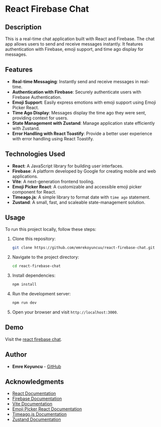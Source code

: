 
# React Firebase Chat

## Description

This is a real-time chat application built with React and Firebase. The chat app allows users to send and receive messages instantly. It features authentication with Firebase, emoji support, and time ago display for messages.

## Features

- **Real-time Messaging**: Instantly send and receive messages in real-time.
- **Authentication with Firebase**: Securely authenticate users with Firebase Authentication.
- **Emoji Support**: Easily express emotions with emoji support using Emoji Picker React.
- **Time Ago Display**: Messages display the time ago they were sent, providing context for users.
- **State Management with Zustand**: Manage application state efficiently with Zustand.
- **Error Handling with React Toastify**: Provide a better user experience with error handling using React Toastify.

## Technologies Used

- **React**: A JavaScript library for building user interfaces.
- **Firebase**: A platform developed by Google for creating mobile and web applications.
- **Vite**: A next-generation frontend tooling.
- **Emoji Picker React**: A customizable and accessible emoji picker component for React.
- **Timeago.js**: A simple library to format date with `time ago` statement.
- **Zustand**: A small, fast, and scaleable state-management solution.

## Usage

To run this project locally, follow these steps:

1. Clone this repository:
   ```bash
   git clone https://github.com/emrekoyuncuu/react-firebase-chat.git
   ```

2. Navigate to the project directory:
   ```bash
   cd react-firebase-chat
   ```

3. Install dependencies:
   ```bash
   npm install
   ```

4. Run the development server:
   ```bash
   npm run dev
   ```

5. Open your browser and visit `http://localhost:3000`.

## Demo

Visit the [react firebase chat](https://emrekoyuncuu.github.io/react-firebase-chat/).

## Author

- **Emre Koyuncu** - [GitHub](https://github.com/emrekoyuncuu)

## Acknowledgments

- [React Documentation](https://reactjs.org/docs/getting-started.html)
- [Firebase Documentation](https://firebase.google.com/docs)
- [Vite Documentation](https://vitejs.dev/guide/)
- [Emoji Picker React Documentation](https://github.com/iamcal/emoji-picker-react)
- [Timeago.js Documentation](https://github.com/hustcc/timeago.js)
- [Zustand Documentation](https://github.com/pmndrs/zustand)
